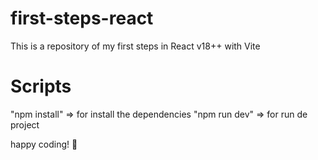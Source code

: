 # first-steps-react
This is a repository of my first steps in React v18++ with Vite

# Scripts
"npm install" => for install the dependencies
"npm run dev" => for run de project

happy coding! 🤖
